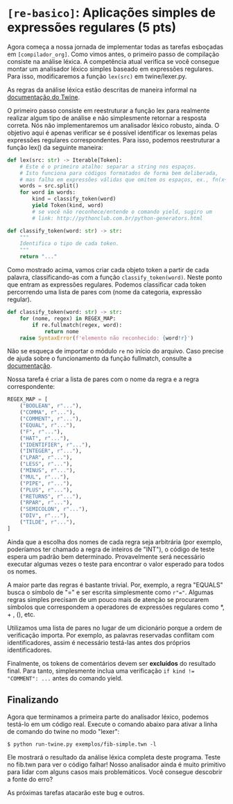 # `[re-basico]`: Aplicações simples de expressões regulares (5 pts)

Agora começa a nossa jornada de implementar todas as tarefas esboçadas em `[compilador_org]`. Como vimos antes, o primeiro passo de compilação consiste na análise léxica. A competência atual verifica se você consegue montar um analisador léxico simples baseado em expressões regulares. Para isso, modificaremos a função `lex(src)` em twine/lexer.py.

As regras da análise léxica estão descritas de maneira informal na [documentação do Twine](http://www.cs.uni.edu/~wallingf/teaching/cs4550/compiler/specification.html#lexical-features). 

O primeiro passo consiste em reestruturar a função lex para realmente realizar algum tipo de análise e não simplesmente retornar a resposta correta. Nós não implementaremos um analisador léxico robusto, ainda. O objetivo aqui é apenas verificar se é possível identificar os lexemas pelas expressões regulares correspondentes. Para isso, podemos reestruturar a função lex() da seguinte maneira:

```python
def lex(src: str) -> Iterable[Token]:
    # Este é o primeiro atalho: separar a string nos espaços.
    # Isto funciona para códigos formatados de forma bem deliberada,
    # mas falha em expressões válidas que omitem os espaços, ex., fn(x+y)
    words = src.split()
    for word in words:
        kind = classify_token(word)
        yield Token(kind, word)
        # se você não reconhece/entende o comando yield, sugiro um 
        # link: http://pythonclub.com.br/python-generators.html

def classify_token(word: str) -> str:
    """
    Identifica o tipo de cada token.
    """
    return "..."
```

Como mostrado acima, vamos criar cada objeto token a partir de cada palavra, classificando-as com a função `classify_token(word)`. Neste ponto que entram as expressões regulares. Podemos classificar cada token percorrendo uma lista de pares com (nome da categoria, expressão regular). 

```python
def classify_token(word: str) -> str:
    for (nome, regex) in REGEX_MAP:
        if re.fullmatch(regex, word):
            return nome
    raise SyntaxError(f'elemento não reconhecido: {word!r}')
```

Não se esqueça de importar o módulo `re` no início do arquivo. Caso precise de ajuda sobre o funcionamento da função fullmatch, consulte a [documentação](https://docs.python.org/3/library/re.html#re.fullmatch).

Nossa tarefa é criar a lista de pares com o nome da regra e a regra correspondente:

```python
REGEX_MAP = [
    ("BOOLEAN", r"..."),
    ("COMMA", r"..."),
    ("COMMENT", r"..."),
    ("EQUAL", r"..."),
    ("F", r"..."),
    ("HAT", r"..."),
    ("IDENTIFIER", r"..."),
    ("INTEGER", r"..."),
    ("LPAR", r"..."),
    ("LESS", r"..."),
    ("MINUS", r"..."),
    ("MUL", r"..."),
    ("PIPE", r"..."),
    ("PLUS", r"..."),
    ("RETURNS", r"..."),
    ("RPAR", r"..."),
    ("SEMICOLON", r"..."),
    ("DIV", r"..."),
    ("TILDE", r"..."),
]
```

Ainda que a escolha dos nomes de cada regra seja arbitrária (por exemplo, poderíamos ter chamado a regra de inteiros de "INT"), o código de teste espera um padrão bem determinado. Provavelmente será necessário executar algumas vezes o teste para encontrar o valor esperado para todos os nomes.

A maior parte das regras é bastante trivial. Por, exemplo, a regra "EQUALS" busca o símbolo de "=" e ser escrita simplesmente como `r"="`. Algumas regras simples precisam de um pouco mais de atenção se procurarem símbolos que correspondem a operadores de expressões regulares como *, + , (), etc. 

Utilizamos uma lista de pares no lugar de um dicionário porque a ordem de verificação importa. Por exemplo, as palavras reservadas conflitam com identificadores, assim é necessário testá-las antes dos próprios identificadores. 

Finalmente, os tokens de comentários devem ser **excluídos** do resultado final. Para tanto, simplesmente inclua uma verificação `if kind != "COMMENT": ...` antes do comando yield.


## Finalizando

Agora que terminamos a primeira parte do analisador léxico, podemos testá-lo em um código real. Execute o comando abaixo para ativar a linha de comando do twine no modo "lexer":

    $ python run-twine.py exemplos/fib-simple.twn -l

Ele mostrará o resultado da análise léxica completa deste programa. Teste no fib.twn para ver o código falhar! Nosso analisador ainda é muito primitivo para lidar com alguns casos mais problemáticos. Você consegue descobrir a fonte do erro?

As próximas tarefas atacarão este bug e outros.

